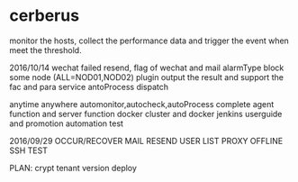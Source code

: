 # cerberus
monitor the hosts, collect the performance data and trigger the event when meet the threshold.

2016/10/14
wechat failed resend, flag of wechat and mail
alarmType block some node (ALL=NOD01,NOD02)
plugin output the result and support the fac and para
service antoProcess
dispatch


anytime anywhere automonitor,autocheck,autoProcess
complete agent function and server function
docker cluster and docker jenkins
userguide and promotion
automation test


2016/09/29
OCCUR/RECOVER
MAIL RESEND
USER LIST
PROXY OFFLINE SSH TEST


PLAN:
crypt
tenant
version
deploy

